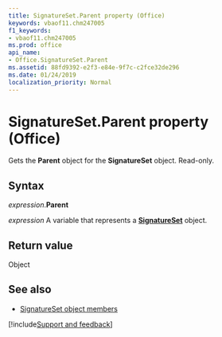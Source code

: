 ```yaml
---
title: SignatureSet.Parent property (Office)
keywords: vbaof11.chm247005
f1_keywords:
- vbaof11.chm247005
ms.prod: office
api_name:
- Office.SignatureSet.Parent
ms.assetid: 88fd9392-e2f3-e84e-9f7c-c2fce32de296
ms.date: 01/24/2019
localization_priority: Normal
---
```



# SignatureSet.Parent property (Office)

Gets the **Parent** object for the **SignatureSet** object. Read-only.


## Syntax

_expression_.**Parent**

_expression_ A variable that represents a **[SignatureSet](Office.SignatureSet.md)** object.


## Return value

Object


## See also

- [SignatureSet object members](overview/Library-Reference/signatureset-members-office.md)



[!include[Support and feedback](~/includes/feedback-boilerplate.md)]